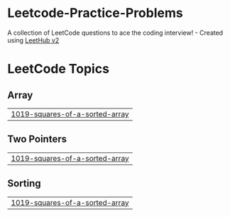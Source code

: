 # Leetcode-Practice-Problems
A collection of LeetCode questions to ace the coding interview! - Created using [LeetHub v2](https://github.com/arunbhardwaj/LeetHub-2.0)

<!---LeetCode Topics Start-->
# LeetCode Topics
## Array
|  |
| ------- |
| [1019-squares-of-a-sorted-array](https://github.com/ghassenov/Leetcode-Practice-Problems/tree/master/1019-squares-of-a-sorted-array) |
## Two Pointers
|  |
| ------- |
| [1019-squares-of-a-sorted-array](https://github.com/ghassenov/Leetcode-Practice-Problems/tree/master/1019-squares-of-a-sorted-array) |
## Sorting
|  |
| ------- |
| [1019-squares-of-a-sorted-array](https://github.com/ghassenov/Leetcode-Practice-Problems/tree/master/1019-squares-of-a-sorted-array) |
<!---LeetCode Topics End-->